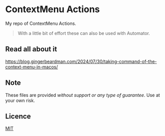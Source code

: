 # ContextMenu Actions

My repo of ContextMenu Actions.

> With a little bit of effort these can also be used with Automator.

## Read all about it
https://blog.gingerbeardman.com/2024/07/30/taking-command-of-the-context-menu-in-macos/

## Note
These files are provided _without support or any type of guarantee_. Use at your own risk.

## Licence
[MIT](/LICENSE)
